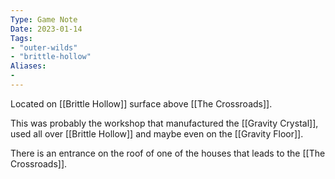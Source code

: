 ```yaml
---
Type: Game Note
Date: 2023-01-14
Tags:
- "outer-wilds"
- "brittle-hollow"
Aliases:
- 
---
```

Located on [[Brittle Hollow]] surface above [[The Crossroads]]. 

This was probably the workshop that manufactured the [[Gravity Crystal]], used all over [[Brittle Hollow]] and maybe even on the [[Gravity Floor]].

There is an entrance on the roof of one of the houses that leads to the [[The Crossroads]].
